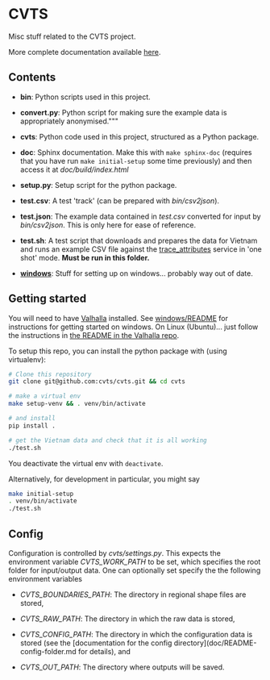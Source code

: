 # CVTS

Misc stuff related to the CVTS project.

More complete documentation available [here](https://cvts.github.io/cvts/).



## Contents

- **bin**: Python scripts used in this project.

- **convert.py**: Python script for making sure the example data is
  appropriately anonymised."""

- **cvts**: Python code used in this project, structured as a Python package.

- **doc**: Sphinx documentation. Make this with `make sphinx-doc` (requires
  that you have run `make initial-setup` some time previously) and then access
  it at *doc/build/index.html*

- **setup.py**: Setup script for the python package.

- **test.csv**: A test 'track' (can be prepared with *bin/csv2json*).

- **test.json**: The example data contained in *test.csv* converted for input by
  *bin/csv2json*. This is only here for ease of reference.

- **test.sh**: A test script that downloads and prepares the data for Vietnam
  and runs an example CSV file against the
  [trace_attributes](https://valhalla.readthedocs.io/en/latest/api/map-matching/api-reference/#outputs-of-trace_attributes)
  service in 'one shot' mode. **Must be run in this folder.**

- **[windows](./windows/README.md)**: Stuff for setting up on windows...
  probably way out of date.



## Getting started

You will need to have [Valhalla](https://github.com/CVTS/valhalla) installed.
See [windows/README](./windows/README.md) for instructions for getting started
on windows. On Linux (Ubuntu)... just follow the instructions in [the README in
the Valhalla repo](https://github.com/CVTS/valhalla).

To setup this repo, you can install the python package with (using virtualenv):

```bash
# Clone this repository
git clone git@github.com:cvts/cvts.git && cd cvts

# make a virtual env
make setup-venv && . venv/bin/activate

# and install
pip install .

# get the Vietnam data and check that it is all working
./test.sh
```

You deactivate the virtual env with `deactivate`.

Alternatively, for development in particular, you might say

```bash
make initial-setup
. venv/bin/activate
./test.sh
```



## Config

Configuration is controlled by *cvts/settings.py*. This expects the environment
variable *CVTS_WORK_PATH* to be set, which specifies the root folder for input/output
data. One can optionally set specify the the following environment variables

- *CVTS_BOUNDARIES_PATH*: The directory in regional shape files are stored,

- *CVTS_RAW_PATH*: The directory in which the raw data is stored,

- *CVTS_CONFIG_PATH*: The directory in which the configuration data is stored
  (see the [documentation for the config directory](doc/README-config-folder.md
  for details), and

- *CVTS_OUT_PATH*: The directory where outputs will be saved.

